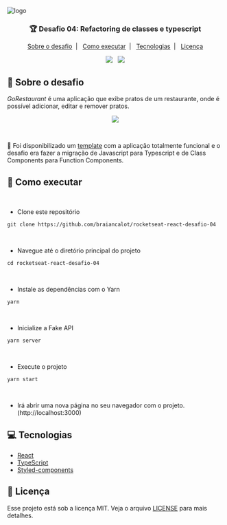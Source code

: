 ![logo](https://user-images.githubusercontent.com/41172933/160193998-cb892ea9-6eb1-472d-aa97-539fc92ba8ed.png)

<h3 align="center">
🏆 Desafio 04: Refactoring de classes e typescript
</h3>

<p align="center">
  <a href="#speech_balloon-sobre-o-desafio">Sobre o desafio</a>&nbsp;&nbsp;|&nbsp;&nbsp;
  <a href="#rocket-como-executar">Como executar</a>&nbsp;&nbsp;|&nbsp;&nbsp;
  <a href="#computer-tecnologias">Tecnologias</a>&nbsp;&nbsp;|&nbsp;&nbsp;
  <a href="#memo-licença">Licença</a>
</p>

<p align="center">
  <img src="https://img.shields.io/badge/Made by-BraianCalot-blue"/>
  &nbsp;
  <img src="https://img.shields.io/github/license/braiancalot/rocketseat-react-desafio-04"/>
</p>

## :speech_balloon: Sobre o desafio

*GoRestaurant* é uma aplicação que exibe pratos de um restaurante, onde é possível adicionar, editar e remover pratos. 

<p align="center">
  <img width="auto" src="https://user-images.githubusercontent.com/41172933/162825960-cd3f6952-ec52-4a43-87ce-ba720bbbe243.gif"/>
</p>

</br>

:dart: Foi disponibilizado um [template](https://github.com/rocketseat-education/ignite-template-reactjs-refactoring-classes-ts) com a aplicação totalmente funcional e o desafio era fazer a migração de Javascript para Typescript e de Class Components para Function Components.

## :rocket: Como executar 

</br>

- Clone este repositório

```
git clone https://github.com/braiancalot/rocketseat-react-desafio-04
```

</br>

- Navegue até o diretório principal do projeto
```
cd rocketseat-react-desafio-04
```

</br>

- Instale as dependências com o Yarn
```
yarn
```

</br>

- Inicialize a Fake API
```
yarn server
```

</br>

- Execute o projeto
```
yarn start
```

</br>

- Irá abrir uma nova página no seu navegador com o projeto. (http://localhost:3000)

## :computer: Tecnologias

- [React](https://pt-br.reactjs.org)
- [TypeScript](https://www.typescriptlang.org)
- [Styled-components](https://styled-components.com)


## :memo: Licença

Esse projeto está sob a licença MIT. Veja o arquivo [LICENSE](LICENSE) para mais detalhes.
